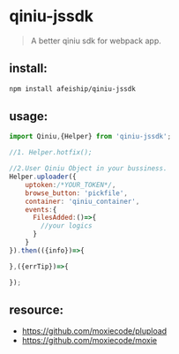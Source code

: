 # qiniu-jssdk
> A better qiniu sdk for webpack app.


## install:
```bash
npm install afeiship/qiniu-jssdk
```

## usage:
```javascript
import Qiniu,{Helper} from 'qiniu-jssdk';

//1. Helper.hotfix();

//2.User Qiniu Object in your bussiness.
Helper.uploader({
    uptoken:/*YOUR_TOKEN*/,
    browse_button: 'pickfile',
    container: 'qiniu_container',
    events:{
      FilesAdded:()=>{
        //your logics
      }
    }
}).then(({info})=>{

},({errTip})=>{

});
```


## resource:
+ https://github.com/moxiecode/plupload
+ https://github.com/moxiecode/moxie
